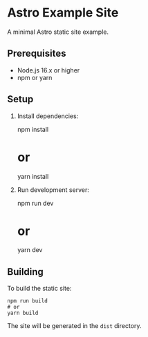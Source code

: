 # Astro Example Site

A minimal Astro static site example.

## Prerequisites

- Node.js 16.x or higher
- npm or yarn

## Setup

1. Install dependencies:

    npm install
    # or
    yarn install

2. Run development server:

    npm run dev
    # or
    yarn dev

## Building

To build the static site:

    npm run build
    # or
    yarn build

The site will be generated in the `dist` directory.